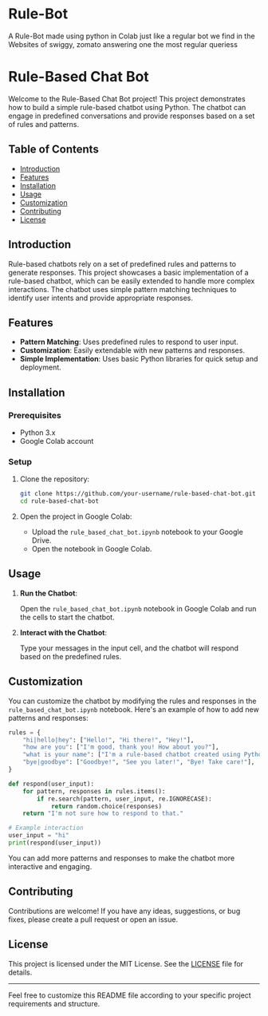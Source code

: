 # Rule-Bot
A Rule-Bot made using python in Colab just like a regular bot we find in the Websites of swiggy, zomato answering one the most regular queriess
# Rule-Based Chat Bot

Welcome to the Rule-Based Chat Bot project! This project demonstrates how to build a simple rule-based chatbot using Python. The chatbot can engage in predefined conversations and provide responses based on a set of rules and patterns.

## Table of Contents

- [Introduction](#introduction)
- [Features](#features)
- [Installation](#installation)
- [Usage](#usage)
- [Customization](#customization)
- [Contributing](#contributing)
- [License](#license)

## Introduction

Rule-based chatbots rely on a set of predefined rules and patterns to generate responses. This project showcases a basic implementation of a rule-based chatbot, which can be easily extended to handle more complex interactions. The chatbot uses simple pattern matching techniques to identify user intents and provide appropriate responses.

## Features

- **Pattern Matching**: Uses predefined rules to respond to user input.
- **Customization**: Easily extendable with new patterns and responses.
- **Simple Implementation**: Uses basic Python libraries for quick setup and deployment.

## Installation

### Prerequisites

- Python 3.x
- Google Colab account

### Setup

1. Clone the repository:

   ```bash
   git clone https://github.com/your-username/rule-based-chat-bot.git
   cd rule-based-chat-bot
   ```

2. Open the project in Google Colab:

   - Upload the `rule_based_chat_bot.ipynb` notebook to your Google Drive.
   - Open the notebook in Google Colab.

## Usage

1. **Run the Chatbot**:

   Open the `rule_based_chat_bot.ipynb` notebook in Google Colab and run the cells to start the chatbot.

2. **Interact with the Chatbot**:

   Type your messages in the input cell, and the chatbot will respond based on the predefined rules.

## Customization

You can customize the chatbot by modifying the rules and responses in the `rule_based_chat_bot.ipynb` notebook. Here's an example of how to add new patterns and responses:

```python
rules = {
    "hi|hello|hey": ["Hello!", "Hi there!", "Hey!"],
    "how are you": ["I'm good, thank you! How about you?"],
    "what is your name": ["I'm a rule-based chatbot created using Python."],
    "bye|goodbye": ["Goodbye!", "See you later!", "Bye! Take care!"],
}

def respond(user_input):
    for pattern, responses in rules.items():
        if re.search(pattern, user_input, re.IGNORECASE):
            return random.choice(responses)
    return "I'm not sure how to respond to that."

# Example interaction
user_input = "hi"
print(respond(user_input))
```

You can add more patterns and responses to make the chatbot more interactive and engaging.

## Contributing

Contributions are welcome! If you have any ideas, suggestions, or bug fixes, please create a pull request or open an issue.

## License

This project is licensed under the MIT License. See the [LICENSE](LICENSE) file for details.

---

Feel free to customize this README file according to your specific project requirements and structure.

